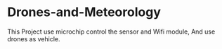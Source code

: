 # Drones-and-Meteorology
This Project use microchip control the sensor and Wifi module,
And use drones as vehicle.